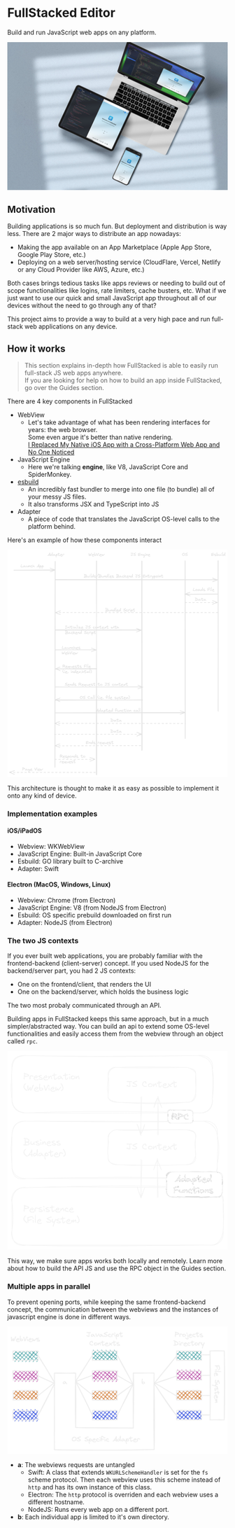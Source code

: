 # FullStacked Editor

Build and run JavaScript web apps on any platform.

![FullStacked Editor Mockup](images/fullstacked-editor-mockup.jpeg)

## Motivation

Building applications is so much fun. But deployment and distribution is way less.
There are 2 major ways to distribute an app nowadays:
* Making the app available on an App Marketplace (Apple App Store, Google Play Store, etc.)
* Deploying on a web server/hosting service (CloudFlare, Vercel, Netlify or any Cloud Provider like AWS, Azure, etc.)

Both cases brings tedious tasks like apps reviews or needing to build out of scope functionalities like logins, rate limiters, cache busters, etc.
What if we just want to use our quick and small JavaScript app throughout all of our devices without the need to go through any of that?

This project aims to provide a way to build at a very high pace and run full-stack web applications on any device.


## How it works

> This section explains in-depth how FullStacked is able to easily run full-stack JS web apps anywhere.  
> If you are looking for help on how to build an app inside FullStacked, go over the Guides section.

There are 4 key components in FullStacked

* WebView
  * Let's take advantage of what has been rendering interfaces for years: the web browser.  
    Some even argue it's better than native rendering.   
    [I Replaced My Native iOS App with a Cross-Platform Web App and No One Noticed](https://medium.com/javascript-in-plain-english/i-replaced-my-native-ios-app-with-a-cross-platform-web-app-and-no-one-noticed-1653901ce244)
* JavaScript Engine
  * Here we're talking **engine**, like V8, JavaScript Core and SpiderMonkey.
* [esbuild](https://esbuild.github.io)
  * An incredibly fast bundler to merge into one file (to bundle) all of your messy JS files.
  * It also transforms JSX and TypeScript into JS
* Adapter
  * A piece of code that translates the JavaScript OS-level calls to the platform behind.

Here's an example of how these components interact

![Sequence](images/sequence.png)

This architecture is thought to make it as easy as possible to implement it onto any kind of device.

### Implementation examples

#### iOS/iPadOS

* Webview: WKWebView
* JavaScript Engine: Built-in JavaScript Core
* Esbuild: GO library built to C-archive
* Adapter: Swift

#### Electron (MacOS, Windows, Linux)

* Webview: Chrome (from Electron)
* JavaScript Engine: V8 (from NodeJS from Electron)
* Esbuild: OS specific prebuild downloaded on first run
* Adapter: NodeJS (from Electron)

### The two JS contexts

If you ever built web applications, you are probably familiar with the frontend-backend (client-server) concept.
If you used NodeJS for the backend/server part, you had 2 JS contexts:
* One on the frontend/client, that renders the UI
* One on the backend/server, which holds the business logic
  
The two most probaly communicated through an API.

Building apps in FullStacked keeps this same approach, but in a much simpler/abstracted way.
You can build an api to extend some OS-level functionalities and easily access them from the webview through
an object called `rpc`.

![Application Layers](images/application-layers.png)

This way, we make sure apps works both locally and remotely.
Learn more about how to build the API JS and use the RPC object in the Guides section.

### Multiple apps in parallel

To prevent opening ports, while keeping the same frontend-backend concept,
the communication between the webviews and the instances of javascript engine is done in different ways.

![Instances](images/multiple-instances.png)

* **a**: The webviews requests are untangled
  * Swift: A class that extends `WKURLSchemeHandler` is set for the `fs` scheme protocol. Then each webview uses this scheme instead of `http` and has its own instance of this class.
  * Electron: The `http` protocol is overriden and each webview uses a different hostname.
  * NodeJS: Runs every web app on a different port.
* **b**: Each individual app is limited to it's own directory.
